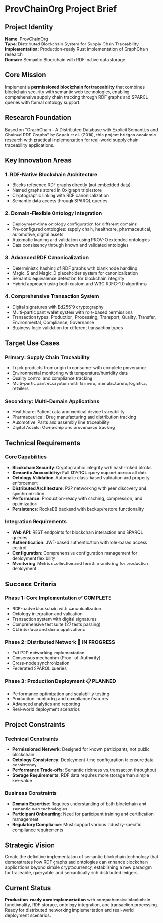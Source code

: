 # ProvChainOrg Project Brief

## Project Identity
**Name:** ProvChainOrg  
**Type:** Distributed Blockchain System for Supply Chain Traceability  
**Implementation:** Production-ready Rust implementation of GraphChain research  
**Domain:** Semantic Blockchain with RDF-native data storage  

## Core Mission
Implement a **permissioned blockchain for traceability** that combines blockchain security with semantic web technologies, enabling comprehensive supply chain tracking through RDF graphs and SPARQL queries with formal ontology support.

## Research Foundation
Based on "GraphChain – A Distributed Database with Explicit Semantics and Chained RDF Graphs" by Sopek et al. (2018), this project bridges academic research with practical implementation for real-world supply chain traceability applications.

## Key Innovation Areas

### 1. RDF-Native Blockchain Architecture
- Blocks reference RDF graphs directly (not embedded data)
- Named graphs stored in Oxigraph triplestore
- Cryptographic linking with RDF canonicalization
- Semantic data access through SPARQL queries

### 2. Domain-Flexible Ontology Integration
- Deployment-time ontology configuration for different domains
- Pre-configured ontologies: supply chain, healthcare, pharmaceutical, automotive, digital assets
- Automatic loading and validation using PROV-O extended ontologies
- Data consistency through known and validated ontologies

### 3. Advanced RDF Canonicalization
- Deterministic hashing of RDF graphs with blank node handling
- Magic_S and Magic_O placeholder system for canonicalization
- Semantic equivalence detection for blockchain integrity
- Hybrid approach using both custom and W3C RDFC-1.0 algorithms

### 4. Comprehensive Transaction System
- Digital signatures with Ed25519 cryptography
- Multi-participant wallet system with role-based permissions
- Transaction types: Production, Processing, Transport, Quality, Transfer, Environmental, Compliance, Governance
- Business logic validation for different transaction types

## Target Use Cases

### Primary: Supply Chain Traceability
- Track products from origin to consumer with complete provenance
- Environmental monitoring with temperature/humidity data
- Quality control and compliance tracking
- Multi-participant ecosystem with farmers, manufacturers, logistics, retailers

### Secondary: Multi-Domain Applications
- Healthcare: Patient data and medical device traceability
- Pharmaceutical: Drug manufacturing and distribution tracking
- Automotive: Parts and assembly line traceability
- Digital Assets: Ownership and provenance tracking

## Technical Requirements

### Core Capabilities
- **Blockchain Security**: Cryptographic integrity with hash-linked blocks
- **Semantic Accessibility**: Full SPARQL query support across all data
- **Ontology Validation**: Automatic class-based validation and property enforcement
- **Distributed Architecture**: P2P networking with peer discovery and synchronization
- **Performance**: Production-ready with caching, compression, and optimization
- **Persistence**: RocksDB backend with backup/restore functionality

### Integration Requirements
- **Web API**: REST endpoints for blockchain interaction and SPARQL queries
- **Authentication**: JWT-based authentication with role-based access control
- **Configuration**: Comprehensive configuration management for deployment flexibility
- **Monitoring**: Metrics collection and health monitoring for production deployment

## Success Criteria

### Phase 1: Core Implementation ✅ COMPLETE
- RDF-native blockchain with canonicalization
- Ontology integration and validation
- Transaction system with digital signatures
- Comprehensive test suite (27 tests passing)
- CLI interface and demo applications

### Phase 2: Distributed Network 🚧 IN PROGRESS
- Full P2P networking implementation
- Consensus mechanism (Proof-of-Authority)
- Cross-node synchronization
- Federated SPARQL queries

### Phase 3: Production Deployment 📋 PLANNED
- Performance optimization and scalability testing
- Production monitoring and compliance features
- Advanced analytics and reporting
- Real-world deployment scenarios

## Project Constraints

### Technical Constraints
- **Permissioned Network**: Designed for known participants, not public blockchain
- **Ontology Consistency**: Deployment-time configuration to ensure data consistency
- **Performance Trade-offs**: Semantic richness vs. transaction throughput
- **Storage Requirements**: RDF data requires more storage than simple key-value

### Business Constraints
- **Domain Expertise**: Requires understanding of both blockchain and semantic web technologies
- **Participant Onboarding**: Need for participant training and certification management
- **Regulatory Compliance**: Must support various industry-specific compliance requirements

## Strategic Vision
Create the definitive implementation of semantic blockchain technology that demonstrates how RDF graphs and ontologies can enhance blockchain applications beyond simple cryptocurrency, establishing a new paradigm for traceable, queryable, and semantically rich distributed ledgers.

## Current Status
**Production-ready core implementation** with comprehensive blockchain functionality, RDF storage, ontology integration, and transaction processing. Ready for distributed networking implementation and real-world deployment scenarios.
